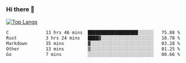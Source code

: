 ### Hi there 👋

<!--
**3Xpl0it3r/3Xpl0it3r** is a ✨ _special_ ✨ repository because its `README.md` (this file) appears on your GitHub profile.

Here are some ideas to get you started:

- 🔭 I’m currently working on ...
- 🌱 I’m currently learning ...
- 👯 I’m looking to collaborate on ...
- 🤔 I’m looking for help with ...
- 💬 Ask me about ...
- 📫 How to reach me: ...
- 😄 Pronouns: ...
- ⚡ Fun fact: ...
-->


[![Top Langs](https://github-readme-stats.vercel.app/api/top-langs/?username=3Xpl0it3r&layout=compact)](https://github.com/3Xpl0it3r/3Xpl0it3r)

<!--START_SECTION:waka-->

```txt
C              13 hrs 46 mins  ███████████████████░░░░░░   75.88 %
Rust           3 hrs 24 mins   ████▓░░░░░░░░░░░░░░░░░░░░   18.78 %
Markdown       35 mins         ▓░░░░░░░░░░░░░░░░░░░░░░░░   03.28 %
Other          13 mins         ▒░░░░░░░░░░░░░░░░░░░░░░░░   01.25 %
Go             7 mins          ░░░░░░░░░░░░░░░░░░░░░░░░░   00.66 %
```

<!--END_SECTION:waka-->

